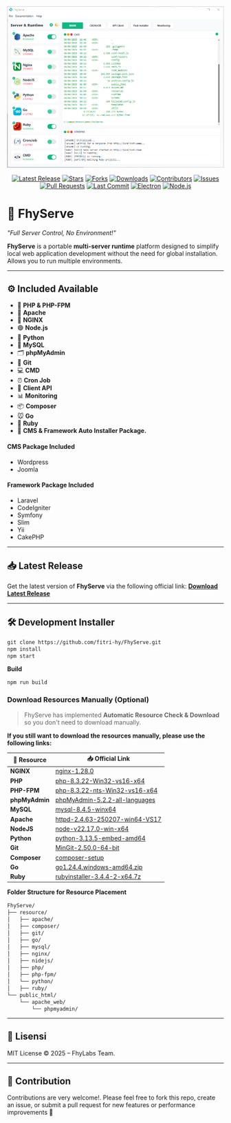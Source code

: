 <img src="./templates/images/s.jpg"/>

<div align="center">

[![Latest Release](https://img.shields.io/github/v/release/fitri-hy/FhyServe?style=flat&logo=github&color=2bbc8a)](https://github.com/fitri-hy/FhyServe/releases/latest)
[![Stars](https://img.shields.io/github/stars/fitri-hy/FhyServe?style=flat&logo=github&color=ffd700)](https://github.com/fitri-hy/FhyServe/stargazers)
[![Forks](https://img.shields.io/github/forks/fitri-hy/FhyServe?style=flat&logo=github&color=blueviolet)](https://github.com/fitri-hy/FhyServe/network/members)
[![Downloads ](https://img.shields.io/github/downloads/fitri-hy/FhyServe/total?style=flat&color=orange)](https://github.com/fitri-hy/FhyServe/releases)
[![Contributors](https://img.shields.io/github/contributors/fitri-hy/FhyServe.svg?style=flat&color=informational)](https://github.com/fitri-hy/FhyServe/graphs/contributors)
[![Issues](https://img.shields.io/github/issues/fitri-hy/FhyServe.svg?style=flat&color=critical)](https://github.com/fitri-hy/FhyServe/issues)
[![Pull Requests](https://img.shields.io/github/issues-pr/fitri-hy/FhyServe.svg?style=flat&color=blue)](https://github.com/fitri-hy/FhyServe/pulls)
[![Last Commit](https://img.shields.io/github/last-commit/fitri-hy/FhyServe?style=flat&logo=github&color=4c1)](https://github.com/fitri-hy/FhyServe/commits/main)
[![Electron](https://img.shields.io/badge/framework-Electron-47848F?style=flat&logo=electron&logoColor=white)](https://www.electronjs.org/)
[![Node.js](https://img.shields.io/badge/runtime-Node.js-339933?style=flat&logo=node.js&logoColor=white)](https://nodejs.org/)

</div>

# 🚀 FhyServe

*"Full Server Control, No Environment!"*

**FhyServe** is a portable **multi-server runtime** platform designed to simplify local web application development without the need for global installation. Allows you to run multiple environments.

---

## ⚙️ Included Available

- 🐘 **PHP & PHP-FPM** 
- 🧰 **Apache**
- 🚀 **NGINX**
- 🟢 **Node.js**
- 🐍 **Python**
- 🐬 **MySQL**
- 🗂 **phpMyAdmin**
- 🐙 **Git**
- 💻 **CMD**
- ⏰ **Cron Job**
- 📡 **Client API**
- 📊 **Monitoring**
- 📦 **Composer**
- 🐭 **Go**
- 💎 **Ruby**
- 🧱 **CMS & Framework Auto Installer Package.**

#### CMS Package Included

- Wordpress
- Joomla

#### Framework Package Included

- Laravel
- CodeIgniter
- Symfony
- Slim
- Yii
- CakePHP

---

## 📥 Latest Release

Get the latest version of **FhyServe** via the following official link:
[**Download Latest Release**](https://github.com/fitri-hy/FhyServe/releases/latest)

---
## 🛠️ Development Installer

```
git clone https://github.com/fitri-hy/FhyServe.git
npm install
npm start
```

**Build**

```
npm run build
```

### Download Resources Manually (Optional)

> FhyServe has implemented **Automatic Resource Check & Download** so you don't need to download manually.

**If you still want to download the resources manually, please use the following links:**

| 🔗 Resource    | 📥 Official Link |
|----------------|------------------|
| **NGINX**      | [nginx-1.28.0](https://nginx.org/en/download.html/) |
| **PHP**        | [php-8.3.22-Win32-vs16-x64](https://windows.php.net/downloads/releases/) |
| **PHP-FPM**    | [php-8.3.22-nts-Win32-vs16-x64](https://windows.php.net/download/) |
| **phpMyAdmin** | [phpMyAdmin-5.2.2-all-languages](https://www.phpmyadmin.net/downloads/) |
| **MySQL**      | [mysql-8.4.5-winx64](https://dev.mysql.com/downloads/mysql/) |
| **Apache**     | [httpd-2.4.63-250207-win64-VS17](https://www.apachelounge.com/download/) |
| **NodeJS**     | [node-v22.17.0-win-x64](https://nodejs.org/en/download) |
| **Python**     | [python-3.13.5-embed-amd64](https://www.python.org/downloads/windows/) |
| **Git**        | [MinGit-2.50.0-64-bit](https://github.com/git-for-windows/git/releases/tag/v2.50.0.windows.1) |
| **Composer**   | [composer-setup](https://getcomposer.org/download/) |
| **Go**         | [go1.24.4.windows-amd64.zip](https://go.dev/dl/) |
| **Ruby**         | [rubyinstaller-3.4.4-2-x64.7z](https://github.com/oneclick/rubyinstaller2/releases) |

**Folder Structure for Resource Placement**

```
FhyServe/
├── resource/
│   ├── apache/
│   ├── composer/
│   ├── git/
│   ├── go/
│   ├── mysql/
│   ├── nginx/
│   ├── nidejs/
│   ├── php/
│   ├── php-fpm/
│   └── python/
│   ├── ruby/
└── public_html/
    └── apache_web/
        └── phpmyadmin/
```

---

## 📜 Lisensi

MIT License © 2025 – FhyLabs Team.

---

## 🤝 Contribution

Contributions are very welcome!.
Please feel free to fork this repo, create an issue, or submit a pull request for new features or performance improvements 🚀